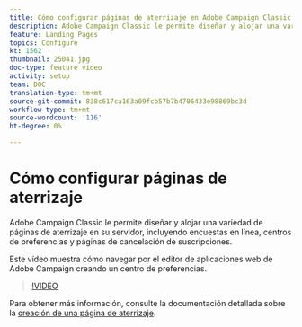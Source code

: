 ```yaml
---
title: Cómo configurar páginas de aterrizaje en Adobe Campaign Classic
description: Adobe Campaign Classic le permite diseñar y alojar una variedad de páginas de aterrizaje en su servidor, incluyendo encuestas en línea, centros de preferencias y páginas de cancelación de suscripciones. Este vídeo muestra cómo navegar por el editor de aplicaciones web de Adobe Campaign creando un centro de preferencias.
feature: Landing Pages
topics: Configure
kt: 1562
thumbnail: 25041.jpg
doc-type: feature video
activity: setup
team: DOC
translation-type: tm+mt
source-git-commit: 838c617ca163a09fcb57b7b4706433e98869bc3d
workflow-type: tm+mt
source-wordcount: '116'
ht-degree: 0%

---
```



# Cómo configurar páginas de aterrizaje

Adobe Campaign Classic le permite diseñar y alojar una variedad de páginas de aterrizaje en su servidor, incluyendo encuestas en línea, centros de preferencias y páginas de cancelación de suscripciones.

Este vídeo muestra cómo navegar por el editor de aplicaciones web de Adobe Campaign creando un centro de preferencias.

>[!VIDEO](https://video.tv.adobe.com/v/25041?quality=12)

Para obtener más información, consulte la documentación detallada sobre la [creación de una página de aterrizaje](https://docs.adobe.com/content/help/en/campaign-classic/using/designing-content/editing-html-content/creating-a-landing-page.html).
